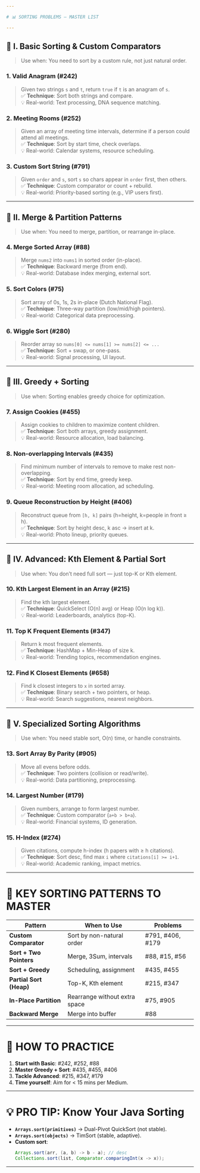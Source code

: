 ```yaml
---

# 📊 SORTING PROBLEMS — MASTER LIST

---
```


## 🔹 **I. Basic Sorting & Custom Comparators**

> Use when: You need to sort by a custom rule, not just natural order.

### 1. **Valid Anagram** (#242)  
> Given two strings `s` and `t`, return `true` if `t` is an anagram of `s`.  
✅ **Technique**: Sort both strings and compare.  
💡 Real-world: Text processing, DNA sequence matching.

### 2. **Meeting Rooms** (#252)  
> Given an array of meeting time intervals, determine if a person could attend all meetings.  
✅ **Technique**: Sort by start time, check overlaps.  
💡 Real-world: Calendar systems, resource scheduling.

### 3. **Custom Sort String** (#791)  
> Given `order` and `s`, sort `s` so chars appear in `order` first, then others.  
✅ **Technique**: Custom comparator or count + rebuild.  
💡 Real-world: Priority-based sorting (e.g., VIP users first).

---

## 🔹 **II. Merge & Partition Patterns**

> Use when: You need to merge, partition, or rearrange in-place.

### 4. **Merge Sorted Array** (#88)  
> Merge `nums2` into `nums1` in sorted order (in-place).  
✅ **Technique**: Backward merge (from end).  
💡 Real-world: Database index merging, external sort.

### 5. **Sort Colors** (#75)  
> Sort array of 0s, 1s, 2s in-place (Dutch National Flag).  
✅ **Technique**: Three-way partition (low/mid/high pointers).  
💡 Real-world: Categorical data preprocessing.

### 6. **Wiggle Sort** (#280)  
> Reorder array so `nums[0] <= nums[1] >= nums[2] <= ...`  
✅ **Technique**: Sort + swap, or one-pass.  
💡 Real-world: Signal processing, UI layout.

---

## 🔹 **III. Greedy + Sorting**

> Use when: Sorting enables greedy choice for optimization.

### 7. **Assign Cookies** (#455)  
> Assign cookies to children to maximize content children.  
✅ **Technique**: Sort both arrays, greedy assignment.  
💡 Real-world: Resource allocation, load balancing.

### 8. **Non-overlapping Intervals** (#435)  
> Find minimum number of intervals to remove to make rest non-overlapping.  
✅ **Technique**: Sort by end time, greedy keep.  
💡 Real-world: Meeting room allocation, ad scheduling.

### 9. **Queue Reconstruction by Height** (#406)  
> Reconstruct queue from `[h, k]` pairs (h=height, k=people in front ≥ h).  
✅ **Technique**: Sort by height desc, k asc → insert at k.  
💡 Real-world: Photo lineup, priority queues.

---

## 🔹 **IV. Advanced: Kth Element & Partial Sort**

> Use when: You don’t need full sort — just top-K or Kth element.

### 10. **Kth Largest Element in an Array** (#215)  
> Find the kth largest element.  
✅ **Technique**: QuickSelect (O(n) avg) or Heap (O(n log k)).  
💡 Real-world: Leaderboards, analytics (top-K).

### 11. **Top K Frequent Elements** (#347)  
> Return k most frequent elements.  
✅ **Technique**: HashMap + Min-Heap of size k.  
💡 Real-world: Trending topics, recommendation engines.

### 12. **Find K Closest Elements** (#658)  
> Find k closest integers to `x` in sorted array.  
✅ **Technique**: Binary search + two pointers, or heap.  
💡 Real-world: Search suggestions, nearest neighbors.

---

## 🔹 **V. Specialized Sorting Algorithms**

> Use when: You need stable sort, O(n) time, or handle constraints.

### 13. **Sort Array By Parity** (#905)  
> Move all evens before odds.  
✅ **Technique**: Two pointers (collision or read/write).  
💡 Real-world: Data partitioning, preprocessing.

### 14. **Largest Number** (#179)  
> Given numbers, arrange to form largest number.  
✅ **Technique**: Custom comparator (`a+b > b+a`).  
💡 Real-world: Financial systems, ID generation.

### 15. **H-Index** (#274)  
> Given citations, compute h-index (h papers with ≥ h citations).  
✅ **Technique**: Sort desc, find max `i` where `citations[i] >= i+1`.  
💡 Real-world: Academic ranking, impact metrics.

---

# 🧠 KEY SORTING PATTERNS TO MASTER

| Pattern                  | When to Use                          | Problems                     |
|--------------------------|--------------------------------------|------------------------------|
| **Custom Comparator**    | Sort by non-natural order            | #791, #406, #179            |
| **Sort + Two Pointers**  | Merge, 3Sum, intervals               | #88, #15, #56               |
| **Sort + Greedy**        | Scheduling, assignment               | #435, #455                  |
| **Partial Sort (Heap)**  | Top-K, Kth element                   | #215, #347                  |
| **In-Place Partition**   | Rearrange without extra space        | #75, #905                   |
| **Backward Merge**       | Merge into buffer                    | #88                         |

---

# 🚀 HOW TO PRACTICE

1. **Start with Basic**: #242, #252, #88  
2. **Master Greedy + Sort**: #435, #455, #406  
3. **Tackle Advanced**: #215, #347, #179  
4. **Time yourself**: Aim for < 15 mins per Medium.

---

# 💡 PRO TIP: Know Your Java Sorting

- **`Arrays.sort(primitives)`** → Dual-Pivot QuickSort (not stable).
- **`Arrays.sort(objects)`** → TimSort (stable, adaptive).
- **Custom sort**:
  ```java
  Arrays.sort(arr, (a, b) -> b - a); // desc
  Collections.sort(list, Comparator.comparingInt(x -> x));
  ```

---
